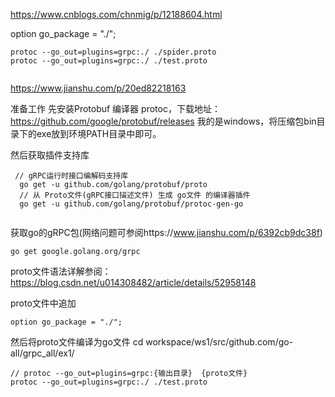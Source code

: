 https://www.cnblogs.com/chnmig/p/12188604.html


option go_package = "./";

````
protoc --go_out=plugins=grpc:./ ./spider.proto
protoc --go_out=plugins=grpc:./ ./test.proto
  
````


https://www.jianshu.com/p/20ed82218163

准备工作
先安装Protobuf 编译器 protoc，下载地址：https://github.com/google/protobuf/releases
我的是windows，将压缩包bin目录下的exe放到环境PATH目录中即可。

然后获取插件支持库
``` 
 // gRPC运行时接口编解码支持库
  go get -u github.com/golang/protobuf/proto
  // 从 Proto文件(gRPC接口描述文件) 生成 go文件 的编译器插件
  go get -u github.com/golang/protobuf/protoc-gen-go
  
```

获取go的gRPC包(网络问题可参阅https://www.jianshu.com/p/6392cb9dc38f)
``` 
go get google.golang.org/grpc
```

proto文件语法详解参阅：https://blog.csdn.net/u014308482/article/details/52958148


proto文件中追加
```
option go_package = "./";
 ```

然后将proto文件编译为go文件
cd workspace/ws1/src/github.com/go-all/grpc_all/ex1/    
``` 
// protoc --go_out=plugins=grpc:{输出目录}  {proto文件}
protoc --go_out=plugins=grpc:./ ./test.proto
```


